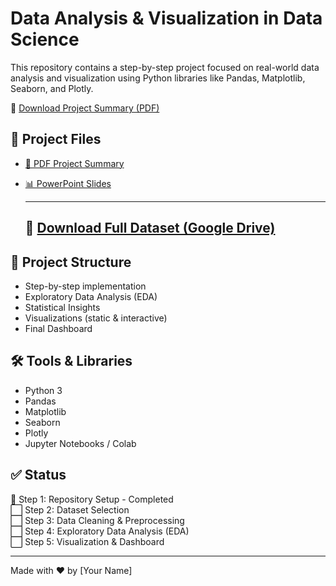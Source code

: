 # Data Analysis & Visualization in Data Science

This repository contains a step-by-step project focused on real-world data analysis and visualization using Python libraries like Pandas, Matplotlib, Seaborn, and Plotly.

📄 [Download Project Summary (PDF)](./Data_Analysis_Visualization_Project_Summary.pdf)

## 📄 Project Files

- [📘 PDF Project Summary](./Data_Analysis_Visualization_Project_Summary.pdf)
- [📊 PowerPoint Slides](./Data_Analysis_Visualization_Project_Slides.pptx)

  ---

  ## 📂 [Download Full Dataset (Google Drive)](https://drive.google.com/drive/folders/1O0Ft2ncghOv8mMfiiuNCPjlrU_gG1prE?usp=share_link)




## 📌 Project Structure
- Step-by-step implementation
- Exploratory Data Analysis (EDA)
- Statistical Insights
- Visualizations (static & interactive)
- Final Dashboard

## 🛠 Tools & Libraries
- Python 3
- Pandas
- Matplotlib
- Seaborn
- Plotly
- Jupyter Notebooks / Colab

## ✅ Status
🚧 Step 1: Repository Setup - Completed  
⬜ Step 2: Dataset Selection  
⬜ Step 3: Data Cleaning & Preprocessing  
⬜ Step 4: Exploratory Data Analysis (EDA)  
⬜ Step 5: Visualization & Dashboard

---

Made with ❤️ by [Your Name]
